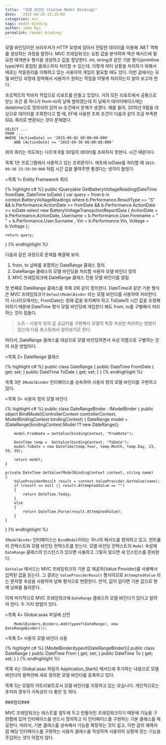 ```yaml
---
title:  "모델 바인딩 (Custom Model Binding)"
date:   2015-09-25 15:15:00
categories: mvc
tags: model-binding
author: Jake Ryu
permalink: /model-binding/
---
```


모델 바인딩이란 브라우저가 HTTP 요청에 담아서 전달한 데이터를 이용해 .NET 객체를 생성하는 과정을 말한다. MVC 프레임워크는 요청 값을 분석하여 액션 메서드에 필요한 매개변수 형식을 생성하고 값을 할당한다. int, string과 같은 기본 형식(primitive type)부터 중첩된 클래스까지 처리할 수 있는데, 이렇게 여러 상황을 처리하기 위해서 때로는 작동원리를 이해하고 있는 사용자의 개입이 필요할 때도 있다. 이번 글에서는 모델 바인딩 과정에 참여해서 사용자가 원하는 작업을 어떻게 처리하는지 알아 보고자 한다. 

프로젝트의 막바지 작업으로 리포트를 만들고 있었다. 거의 모든 리포트에서 공통으로 받는 조건 중 하나가 from-to의 날짜 범위였는데 이 날짜가 데이터베이스에는 datetime으로 정의되어 있어 to 조건에서 문제가 생겼다. 예를 들어, 2015년 9월을 대상으로 데이터를 조회한다고 할 때, EF에 사용한 조회 조건이 다음과 같이 조금 부족한 SQL 쿼리로 변환되는 것이 문제였다.  

```
SELECT ...
FROM ...
WHERE [ActionDate] >= '2015-09-01 00:00:00:000' 
    AND [ActionDate] <= '2015-09-30 00:00:00:000'
```

위의 쿼리는 의도와는 다르게 9월 30일의 데이터를 조회하지 못한다. 시간 때문이다. 

목록 1은 프로그램에서 사용하고 있는 조회문이다. 애초에 toDate를 처리할 때 `2015-09-30 23:59:59:000` 처럼 시간 값을 붙여주면 좋겠다는 생각이 들었다.

<목록 1> Entity Framework 쿼리

{% highlight c# %}
public IQueryable<BatteryVoltageTransactionReportData> GetBatteryVoltageReading(DateTime fromDate, DateTime toDate)
{
    var query = from b in context.BatteryVoltageReadings
                where b.Performance.ResultType == "S"
                    && b.Performance.ActionDate >= fromDate
                    && b.Performance.ActionDate <= toDate
                select new BatteryVoltageTransactionReportData
                {
                    ActionDate = b.Performance.ActionDate,
                    Username = b.Performance.User.Forename + " " + b.Performance.User.Surname ,
                    Vin = b.Performance.Vin,
                    Voltage = b.Voltage
                };

    return query;
}
{% endhighlight %}

다음과 같은 과정으로 문제를 해결해 보자.

1.  from, to 날짜를 포함하는 DateRange 클래스 정의
2.  DateRange 클래스의 모델 바인딩을 처리할 사용자 모델 바인더 정의
3.  MVC 프레임워크에 DateRange 클래스 전용 모델 바인더를 알림


첫 번째로 DateRange 클래스를 목록 2와 같이 정의한다. DateTime과 같은 기본 형식은 MVC 프레임워크가 `DefaultModelBinder` 라는 모델 바인더를 사용하여 처리한다. 이 시나리오에서는, FromDate는 원래 값을 유지해야 하고 ToDate의 시간 값을 조정해야하기 때문에 DateTime 형식 모델 바인딩에 개입한다 해도 from, to를 구별해서 처리하는 것이 힙들다. 

>노트 - 사용자 정의 값 공급자를 구현해서 모델의 특정 속성만 처리하는 방법이 있는데 다음 포스팅에서 알아보기로 한다.

따라서, DateRange 클래스를 대상으로 모델 바인딩하면서 속성 이름으로 구별하는 것이 쉬운 방법이다. 

<목록 2> DateRange 클래스

{% highlight c# %}
public class DateRange
{
    public DateTime FromDate { get; set; }
    public DateTime ToDate { get; set; }
}
{% endhighlight %}



목록 3은 `IModelBinder` 인터페이스를 상속하여 사용자 정의 모델 바인더를 구현하고 있다. 

<목록 3> 사용자 정의 모델 바인더

{% highlight c# %}
public class DateRangeBinder : IModelBinder
{
    public object BindModel(ControllerContext controllerContext, ModelBindingContext bindingContext)
    {
        DateRange model = (DateRange)bindingContext.Model ?? new DateRange();

        model.FromDate = GetValue(bindingContext, "FromDate");

        DateTime temp =  GetValue(bindingContext, "ToDate");
        model.ToDate = new DateTime(temp.Year, temp.Month, temp.Day, 23, 59, 59);

        return model;
    }

    private DateTime GetValue(ModelBindingContext context, string name)
    {
        ValueProviderResult result = context.ValueProvider.GetValue(name);
        if (result == null || result.AttemptedValue == "")
        {
            return DateTime.Today;
        }
        else
        {
            return DateTime.Parse(result.AttemptedValue);
        }
    }
}
{% endhighlight %}

`IModelBinder` 인터페이스는 `BindModel`이라는 하나의 메서드를 정의하고 있고, 컨트롤러 컨텍스트와 모델 바인딩 컨텍스트를 받는다. 모델 바인딩 컨텍스트의 `Model` 속성에 `DateRange` 클래스의 인스턴스가 있으면 사용하고 그렇지 않으면 새 인스턴스를 준비한다.

`GetValue` 메서드는 MVC 프레임워크의 기본 값 제공자(Value Provider)를 사용해서 입력된 값을 읽는다. 그 결과는 `ValueProviderResult` 형식이므로 `AttemptedValue` 라는 문자열 속성을 사용하여 날짜 형식으로 변환한다. 만약, 값이 없다면 기본 값으로 현재 날짜를 돌려준다.  

이제 마지막으로 MVC 프레임워크에 `DateRange` 클래스의 모델 바인더가 있다고 알려야 한다. 두 가지 방법이 있다.

<목록 4> Global.asax 파일에 선언

```
    ModelBinders.Binders.Add(typeof(DateRange), new DateRangeBinder());
```

<목록 5> 사용자 모델 바인더 사용

{% highlight c# %}
[ModelBinder(typeof(DateRangeBinder))]
public class DateRange
{
    public DateTime From { get; set; }
    public DateTime To { get; set; }
}
{% endhighlight %}

목록 4는 Global.asax 파일의 Application_Start() 메서드에 추가하는 내용으로 모델 바인더의 컬렉션에 새로 정의한 모델 바인더를 등록하고 있다. 

목록 5는 모델의 어트리뷰트로서 모델 바인더를 지정하고 있는 모습니다. 개인적으로는 후자의 경우가 가독성이 더 좋은 듯 하다.

###정리###

MVC 프레임워크는 테스트를 염두에 두고 만들어진 프레임워크이기 때문에 기능을 구현함에 있어 인터페이스를 반드시 정의하고 이 인터페이스를 구현하는 기본 클래스를 제공한다. 따라서, 기본 클래스를 상속해서 기능을 확장하는 것이 쉽고, 이번 글의 예제처럼 해당 인터페이스를 구현하는 사용자 클래스를 작성하여 사용자의 상황에 맞는 기능을 주입하는 것이 어렵지 않다.